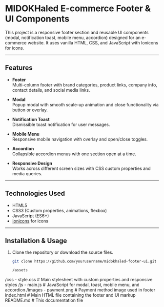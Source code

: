 # MIDOKHaled E-commerce Footer & UI Components

This project is a responsive footer section and reusable UI components (modal, notification toast, mobile menu, accordion) designed for an e-commerce website. It uses vanilla HTML, CSS, and JavaScript with Ionicons for icons.

---

## Features

- **Footer**  
  Multi-column footer with brand categories, product links, company info, contact details, and social media links.

- **Modal**  
  Popup modal with smooth scale-up animation and close functionality via button or overlay.

- **Notification Toast**  
  Dismissible toast notification for user messages.

- **Mobile Menu**  
  Responsive mobile navigation with overlay and open/close toggles.

- **Accordion**  
  Collapsible accordion menus with one section open at a time.

- **Responsive Design**  
  Works across different screen sizes with CSS custom properties and media queries.

---

## Technologies Used

- HTML5
- CSS3 (Custom properties, animations, flexbox)
- JavaScript (ES6+)
- [Ionicons](https://ionicons.com/) for icons

---

## Installation & Usage

1. Clone the repository or download the source files.
   
   ```bash
   git clone https://github.com/yourusername/midokhaled-footer-ui.git

   /assets
  /css
    - style.css       # Main stylesheet with custom properties and responsive styles
  /js
    - main.js         # JavaScript for modal, toast, mobile menu, and accordion
  /images
    - payment.png     # Payment method image used in footer
index.html            # Main HTML file containing the footer and UI markup
README.md             # This documentation file

